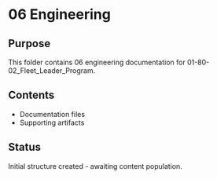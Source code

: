 # 06 Engineering

## Purpose
This folder contains 06 engineering documentation for 01-80-02_Fleet_Leader_Program.

## Contents
- Documentation files
- Supporting artifacts

## Status
Initial structure created - awaiting content population.
